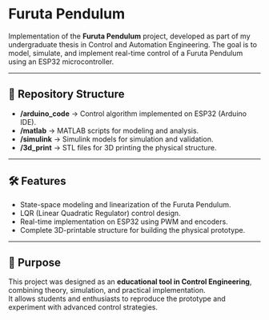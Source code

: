 # Furuta Pendulum

Implementation of the **Furuta Pendulum** project, developed as part of my undergraduate thesis in Control and Automation Engineering.
The goal is to model, simulate, and implement real-time control of a Furuta Pendulum using an ESP32 microcontroller.

---

## 📂 Repository Structure

- **/arduino_code** → Control algorithm implemented on ESP32 (Arduino IDE).  
- **/matlab** → MATLAB scripts for modeling and analysis.  
- **/simulink** → Simulink models for simulation and validation.  
- **/3d_print** → STL files for 3D printing the physical structure.  

---

## 🛠️ Features

- State-space modeling and linearization of the Furuta Pendulum.  
- LQR (Linear Quadratic Regulator) control design.  
- Real-time implementation on ESP32 using PWM and encoders.  
- Complete 3D-printable structure for building the physical prototype.  

---

## 🎯 Purpose

This project was designed as an **educational tool in Control Engineering**, combining theory, simulation, and practical implementation.  
It allows students and enthusiasts to reproduce the prototype and experiment with advanced control strategies.  

